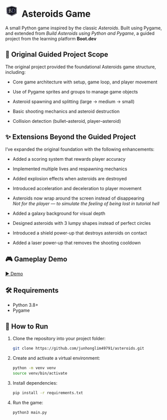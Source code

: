 # <img src="bootdev-removebg-preview.png" alt="Asteroid Game Logo" width="40" style="margin-right: 5px;" /> Asteroids Game

A small Python game inspired by the classic *Asteroids*. Built using Pygame, and extended from 
*Build Asteroids using Python and Pygame*, a guided project from the learning platform **Boot.dev**

## 🧱 Original Guided Project Scope

The original project provided the foundational Asteroids game structure, including:

- Core game architecture with setup, game loop, and player movement

- Use of Pygame sprites and groups to manage game objects

- Asteroid spawning and splitting (large → medium → small)

- Basic shooting mechanics and asteroid destruction

- Collision detection (bullet–asteroid, player–asteroid)

## ✨ Extensions Beyond the Guided Project

I’ve expanded the original foundation with the following enhancements:

- Added a scoring system that rewards player accuracy 
 
- Implemented multiple lives and respawning mechanics  
- Added explosion effects when asteroids are destroyed  
- Introduced acceleration and deceleration to player movement  
- Asteroids now wrap around the screen instead of disappearing    
  *Not for the player — to simulate the feeling of being lost in tutorial hell*  
- Added a galaxy background for visual depth  
- Designed asteroids with 3 lumpy shapes instead of perfect circles  
- Introduced a shield power-up that destroys asteroids on contact  
- Added a laser power-up that removes the shooting cooldown  


## 🎮 Gameplay Demo

[▶ Demo](https://www.youtube.com/watch?v=YOUR_VIDEO_ID)


## 🛠 Requirements

- Python 3.8+
- Pygame

## 🚀 How to Run

1. Clone the repository into your project folder:

   ```bash
   git clone https://github.com/junhonglim49791/asteroids.git
   ```
2. Create and activate a virtual environment:
    ```bash
    python -m venv venv
    source venv/bin/activate
    ```
3. Install dependencies:
    ```bash
    pip install -r requirements.txt
    ```
4. Run the game:
    ```bash
    python3 main.py
    ```
    